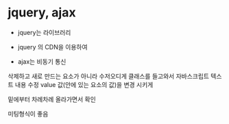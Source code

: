 # jquery, ajax

- jquery는 라이브러리
- jquery 의 CDN을 이용하여 <script src ='cdn주소'></script>

- ajax는 비동기 통신


삭제하고 새로 만드는 요소가 아니라 수저오디게
클래스를 들고와서
자바스크립트 텍스트 내용 수정
value 값(안에 있는 요소의 값)을 변경 시키게

밑에부터 차례차례 올라가면서 확인

미팅형식이 좋음
